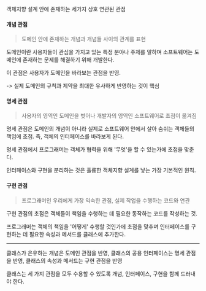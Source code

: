 객체지향 설계 안에 존재하는 세가지 상호 연관된 관점

#### 개념 관점

> 도메인 안에 존재하는 개념과 개념들 사이의 관계를 표현

도메인이란 사용자들이 관심을 가지고 있는 특정 분야나 주제를 말하며 소프트웨어는 도메인에 존재하는 문제를 해결하기 위해 개발한다.

이 관점은 사용자가 도메인을 바라보는 관점을 반영.

-> 실제 도메인의 규칙과 제약을 최대한 유사하게 반영하는 것이 핵심


#### 명세 관점

> 사용자의 영역인 도메인을 벗어나 개발자의 영역인 소프트웨어로 초점이 옮겨짐

명세 관점은 도메인의 개념이 아니라 실제로 소프트웨어 안에서 살아 숨쉬는 객체들의 책임에 초점. 즉, 객체의 인터페이스를 바라보게 된다.

명세 관점에서 프로그래머는 객체가 협력을 위해 '무엇'을 할 수 있는가에 초점을 맞춘다.

인터페이스와 구현을 분리하는 것은 훌륭한 객체지향 설계를 낳는 가장 기본적인 원칙.

#### 구현 관점

> 프로그래머인 우리에게 가장 익숙한 관점, 실제 작업을 수행하는 코드와 연관

구현 관점의 초점은 객체들이 책임을 수행하는 데 필요한 동작하는 코드를 작성하는 것.

프로그래머는 객체의 책임을 '어떻게' 수행할 것인가에 초점을 맞추며 인터페이스를 구현하는 데 필요한 속성과 메서드를 클래스에 추가한다.

---

클래스가 은유하는 개념은 도메인 관점을 반영, 클래스의 공용 인터페이스는 명세 관점을 반영, 클래스의 속성과 메서드는 구현 관점을 반영

클래스는 세 가지 관점을 모두 수용할 수 있도록 개념, 인터페이스, 구현을 함께 드러내야 한다.